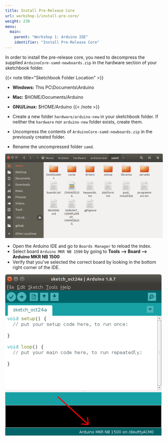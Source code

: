 ```yaml
---
title: Install Pre-Release Core
url: workshop-1/install-pre-core/
weight: 230
menu:
  main:
    parent: "Workshop 1: Arduino IDE"
    identifier: "Install Pre-Release Core"
---
```


In order to install the pre-release core, you need to decompress the supplied `ArduinoCore-samd-newboards.zip` in the hardware section of your sketchbook folder.

{{< note title="Sketchbook Folder Location" >}}
* **Windows:** This PC\Documents\Arduino
* **Mac:** $HOME/Documents/Arduino
* **GNU/Linux:** $HOME/Arduino
{{< /note >}}

* Create a new folder `hardware/arduino-new` in your sketchbook folder. If neither the `hardware` nor `arduino-new` folder exists, create them.
* Uncompress the contents of `ArduinoCore-samd-newboards.zip` in the previously created folder.
* Rename the uncompressed folder `samd`.

![SAMD Folder](/images/arduino-mkr-nb-1500-06-samd-folder.png "SAMD Folder")

* Open the Arduino IDE and go to `Boards Manager` to reload the index.
* Select board `Arduino MKR NB 1500` by going to **Tools ⟶ Board ⟶ Arduino MKR NB 1500**
* Verify that you've selected the correct board by looking in the bottom right corner of the IDE.

![Verify Board](/images/arduino-mkr-nb-1500-06-verify-board.png "Verify Board")
